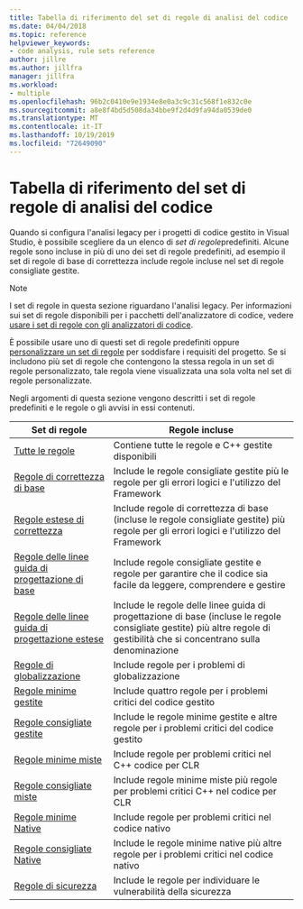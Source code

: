 ```yaml
---
title: Tabella di riferimento del set di regole di analisi del codice
ms.date: 04/04/2018
ms.topic: reference
helpviewer_keywords:
- code analysis, rule sets reference
author: jillre
ms.author: jillfra
manager: jillfra
ms.workload:
- multiple
ms.openlocfilehash: 96b2c0410e9e1934e8e0a3c9c31c568f1e832c0e
ms.sourcegitcommit: a8e8f4bd5d508da34bbe9f2d4d9fa94da0539de0
ms.translationtype: MT
ms.contentlocale: it-IT
ms.lasthandoff: 10/19/2019
ms.locfileid: "72649090"
---
```

# <a name="code-analysis-rule-set-reference"></a>Tabella di riferimento del set di regole di analisi del codice

Quando si configura l'analisi legacy per i progetti di codice gestito in Visual Studio, è possibile scegliere da un elenco di *set di regole*predefiniti. Alcune regole sono incluse in più di uno dei set di regole predefiniti, ad esempio il set di regole di base di correttezza include regole incluse nel set di regole consigliate gestite.

> [!NOTE]
> I set di regole in questa sezione riguardano l'analisi legacy. Per informazioni sui set di regole disponibili per i pacchetti dell'analizzatore di codice, vedere [usare i set di regole con gli analizzatori di codice](analyzer-rule-sets.md).

È possibile usare uno di questi set di regole predefiniti oppure [personalizzare un set di regole](../code-quality/how-to-create-a-custom-rule-set.md) per soddisfare i requisiti del progetto. Se si includono più set di regole che contengono la stessa regola in un set di regole personalizzato, tale regola viene visualizzata una sola volta nel set di regole personalizzate.

Negli argomenti di questa sezione vengono descritti i set di regole predefiniti e le regole o gli avvisi in essi contenuti.

| Set di regole | Regole incluse |
| - | - |
| [Tutte le regole](all-rules-rule-set.md) | Contiene tutte le regole e C++ gestite disponibili |
| [Regole di correttezza di base](basic-correctness-rules-rule-set-for-managed-code.md) | Include le regole consigliate gestite più le regole per gli errori logici e l'utilizzo del Framework |
| [Regole estese di correttezza](extended-correctness-rules-rule-set-for-managed-code.md) | Include regole di correttezza di base (incluse le regole consigliate gestite) più regole per gli errori logici e l'utilizzo del Framework |
| [Regole delle linee guida di progettazione di base](basic-design-guideline-rules-rule-set-for-managed-code.md) | Include regole consigliate gestite e regole per garantire che il codice sia facile da leggere, comprendere e gestire |
| [Regole delle linee guida di progettazione estese](extended-design-guidelines-rules-rule-set-for-managed-code.md) | Include le regole delle linee guida di progettazione di base (incluse le regole consigliate gestite) più altre regole di gestibilità che si concentrano sulla denominazione |
| [Regole di globalizzazione](globalization-rules-rule-set-for-managed-code.md) | Include regole per i problemi di globalizzazione |
| [Regole minime gestite](managed-minimum-rules-rule-set-for-managed-code.md) | Include quattro regole per i problemi critici del codice gestito |
| [Regole consigliate gestite](managed-recommended-rules-rule-set-for-managed-code.md) | Include le regole minime gestite e altre regole per i problemi critici del codice gestito |
| [Regole minime miste](mixed-minimum-rules-rule-set.md) | Include regole per problemi critici nel C++ codice per CLR |
| [Regole consigliate miste](mixed-recommended-rules-rule-set.md) | Include regole minime miste più regole per problemi critici C++ nel codice per CLR |
| [Regole minime Native](native-minimum-rules-rule-set.md) | Include regole per problemi critici nel codice nativo |
| [Regole consigliate Native](native-recommended-rules-rule-set.md) | Include le regole minime native più altre regole per i problemi critici nel codice nativo |
| [Regole di sicurezza](security-rules-rule-set-for-managed-code.md) | Include le regole per individuare le vulnerabilità della sicurezza |
